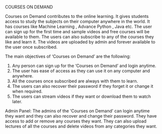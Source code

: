 COURSES ON DEMAND

Courses on Demand contributes to the online learning. It gives students access to study the subjects on their computer anywhere in the world. It has courses like Machine Learning , Advance Python , Java etc. The user can sign up for the first time and sample videos and free courses will be available to them. The users can also subscribe to any of the courses they like and learn it. The videos are uploaded by admin and forever available to the user once subscribed.

The main objectives of ‘Courses on Demand’ are the following:
1. Any person can sign up for the ‘Courses on Demand’ and login anytime. 
2. The user has ease of access as they can use it on any computer and anywhere.
3. All the courses once subscribed are always with them to learn.
4. The users can also recover their password if they forget it or change it when required.
5. The users can stream videos if they want or download them to watch later.

Admin Panel:
The admins of the ‘Courses on Demand’ can login anytime they want and they can also recover and change their password. They have access to add or remove any courses they want. They can also upload lectures of all the courses and delete videos from any categories they want.

